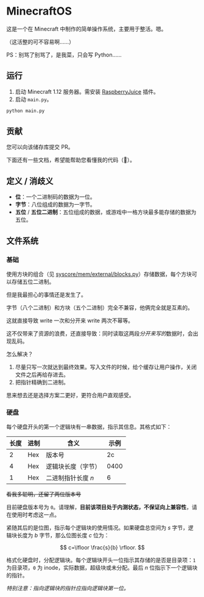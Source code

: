 # MinecraftOS

这是一个在 Minecraft 中制作的简单操作系统，主要用于整活。嗯。

（这活整的可不容易啊……）

PS：别骂了别骂了，是我菜，只会写 Python……

## 运行

1. 启动 Minecraft 1.12 服务器。需安装 [RaspberryJuice](https://github.com/zhuowei/RaspberryJuice) 插件。
2. 启动 `main.py`。

```bash
python main.py
```

## 贡献

您可以向该储存库提交 PR。

下面还有一些文档，希望能帮助您看懂我的代码（💩）。

## 定义 / 消歧义

- **位**：一个二进制码的数据为一位。
- **字节**：八位组成的数据为一字节。
- **五位** / **五位二进制**：五位组成的数据，或游戏中一格方块最多能存储的数据为五位。

## 文件系统

### 基础

使用方块的组合（见 [syscore/mem/external/blocks.py](./syscore/mem/external/blocks.py)）存储数据，每个方块可以存储五位二进制。

但是我最担心的事情还是发生了。

字节（八个二进制）和方块（五个二进制）完全不兼容，他俩完全就是互素的。

这就直接导致 write 一次和分开来 write 两次不幂等。

这不仅带来了资源的浪费，还直接导致：同时读取这两段*分开来写的*数据时，会出现乱码。

怎么解决？

1. 尽量只写一次就达到最终效果。写入文件的时候，给个缓存让用户操作，关闭文件之后再给存进去。
2. 把指针精确到二进制。

思来想去还是选择方案二更好，更符合用户直观感受。

### 硬盘

每个硬盘开头的第一个逻辑块有一串数据，指示其信息。其格式如下：

| 长度 | 进制 | 含义               | 示例 |
| ---- | ---- | ------------------ | ---- |
| 2    | Hex  | 版本号             | 2c   |
| 4    | Hex  | 逻辑块长度（字节） | 0400 |
| 1    | Hex  | 二进制指针长度 $n$ | 6    |

~~看我多聪明，还留了两位版本号~~

目前硬盘版本号为 `0`。请理解，**目前该项目处于内测状态，不保证向上兼容性**，请在使用时考虑这一点。

紧随其后的是位图，指示每个逻辑块的使用情况。如果硬盘总空间为 $s$ 字节，逻辑块长度为 $b$ 字节，那么位图长度 $c$ 位为：

$$
c=\lfloor \frac{s}{b} \rfloor.
$$

格式化硬盘时，分配逻辑块。每个逻辑块开头一位指示其存储的是否是目录项：`1` 为目录项，`0` 为 inode，实际数据，超级块或未分配。最后 $n$ 位指示下一个逻辑块的指针。

*特别注意：指向逻辑块的指针应指向逻辑块第一位。*
